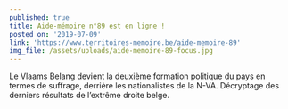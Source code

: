```yaml
---
published: true
title: Aide-mémoire n°89 est en ligne !
posted_on: '2019-07-09'
link: 'https://www.territoires-memoire.be/aide-memoire-89'
img_file: /assets/uploads/aide-memoire-89-focus.jpg
---
```

Le Vlaams Belang devient la deuxième formation politique du pays en termes de suffrage, derrière les nationalistes de la N-VA. Décryptage des derniers résultats de l’extrême droite belge.
